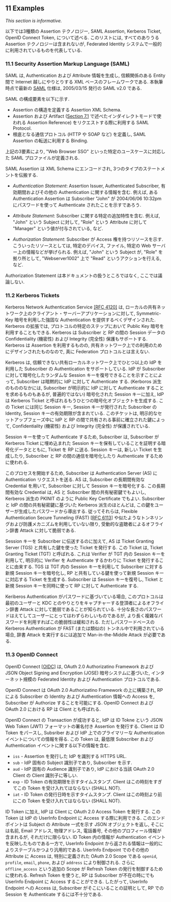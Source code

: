 <div class="breaker"></div>
<a name="examples"></a>

## 11 Examples

*This section is informative.*

以下では3種類の Assertion テクノロジー, SAML Assertion, Kerberos Ticket, OpenID Connect Token, について述べる. このリストには, すべてのありうる Assertion テクノロジーは含まれないが, Federated Identity システムで一般的に利用されているものを代表している.

<!-- Three types of assertion technologies are discussed below: SAML assertions, Kerberos tickets, and OpenID Connect tokens. This list is not inclusive of all possible assertion technologies, but does represent those commonly used in federated identity systems. -->

### 11.1 Security Assertion Markup Language (SAML)

SAML は, Authentication および Attribute 情報を生成し, 信頼関係のある Entity 間で Internet 越しにやりとりする XML ベースのフレームワークである. 本執筆時点で最新の [SAML](#SAML) 仕様は, 2005/03/15 発行の SAML v2.0 である.

<!-- SAML is an XML-based framework for creating and exchanging authentication and attribute information between trusted entities over the internet. As of this writing, the latest specification for [SAML](#SAML) is SAML v2.0, issued 15 March 2005. -->

SAML の構成要素を以下に示す.

<!-- The building blocks of SAML include: -->

- Assertion の構造を定義する Assertion XML Schema.
- Assertion および Artifact ([Section 7.1](#back-channel) で述べたインダイレクトモードで使われる Assertion Reference) をリクエストする際に利用する SAML Protocol.
- 根底となる通信プロトコル (HTTP や SOAP など) を定義し, SAML Assertion の転送に利用する Binding.

<!--
- The Assertions XML schema, which defines the structure of the assertion.
- The SAML Protocols, which are used to request assertions and artifacts (the assertion references used in the indirect model described in [Section 7.1](#back-channel)).
- The Bindings, which define the underlying communication protocols (such as HTTP or SOAP), and can be used to transport the SAML assertions.
-->

上記の3要素により, "Web Browser SSO" といった特定のユースケースに対応した SAML プロファイルが定義される.

<!-- The three components above define a SAML profile that corresponds to a particular use case such as "Web Browser SSO". -->

SAML Assertion は XML Schema にエンコードされ, 3つのタイプのステートメントを伝搬する.

<!-- SAML Assertions are encoded in an XML schema and can carry up to three types of statements: -->

- *Authentication Statement*: Assertion Issuer, Authenticated Subscriber, 有効期間およびその他の Authentication に関する情報を含む. 例えば, ある Authentication Assertion は Subscriber "John" が 2004/06/06 10:32pm にパスワードを使って Authenticate されたことを示すであろう.

<!-- -   *Authentication statements* include information about the assertion issuer, the authenticated subscriber, validity period, and other authentication information. For example, an Authentication Assertion would state the subscriber "John" was authenticated using a password at 10:32pm on 06-06-2004. -->

- *Attribute Statement*: Subscriber に関する特定の追加特性を含む. 例えば, "John" という Subject に対して, "Role" という Attribute に対して "Manager" という値が付与されている, など.

<!-- -   *Attribute statements* contain specific additional characteristics related to the subscriber. For example, subject "John" is associated with attribute "Role" with value "Manager". -->

- *Authorization Statement*: Subscriber が Access 権を持つリソースを示す. こういったリソースとしては, 特定のデバイス, ファイル, 特定の Web サーバー上の情報などが挙げられる. 例えば, "John" という Subject が, "Role" を拠り所として, "Webserver1002" 上で "Read" というアクションを行える, など.

<!-- -   *Authorization statements* identify the resources the subscriber has permission to access. These resources may include specific devices, files, and information on specific web servers. For example, subject "John" for action "Read" on "Webserver1002" given evidence "Role". -->

Authorization Statement は本ドキュメントの扱うところではなく, ここでは議論しない.

<!-- Authorization statements are beyond the scope of this document and will not be discussed. -->

### 11.2 Kerberos Tickets <a name="kerberos"></a>

Kerberos Network Authentication Service [[RFC 4120]](#RFC4120) は, ローカルの共有ネットワーク上のクライアント・サーバーアプリケーションに対して, Symmetric-Key 暗号を利用した強固な Authentication を提供するべくデザインされた. Kerberos の拡張では, プロトコルの特定のステップにおいて Public Key 暗号を利用することもできる. Kerberos は Subscriber と RP の間の Session データの Confidentiality (機密性) および Integrity (完全性) 保護もサポートする. Kerberos は Assertion を利用するものの, 共有ネットワーク上での利用のためにデザインされたものなので, 真に Federation プロトコルとは言えない.

<!-- The Kerberos Network Authentication Service [[RFC 4120]](#RFC4120) was designed to provide strong authentication for client/server applications using symmetric-key cryptography on a local, shared network. Extensions to Kerberos can support the use of public key cryptography for selected steps of the protocol. Kerberos also supports confidentiality and integrity protection of session data between the subscriber and the RP. Even though Kerberos uses assertions, it was designed for use on shared networks and, therefore, is not truly a federation protocol. -->

Kerberos は, 信頼できない共有ローカルネットワーク上でひとつ以上の IdP を利用した Subscriber の Authentication をサポートしている. IdP が Subscriber に対して暗号化したランダムな Session キーを復号できることを示すことによって, Subscriber は暗黙的に IdP に対して Authenticate する. (Kerboros 派生のもののなかには, Subscriber が明示的に IdP に対して Authenticate することを求めるものもあるが, 普遍的ではない) 暗号化された Session キーに加え, IdP は Kerberos Ticket と呼ばれるもうひとつの暗号化オブジェクトを生成する. この Ticket には同じ Session キー, Session キーが発行された Subscriber の Identity, Session キーの有効期限が含まれている. このチケットは, 明示的なセットアップフェーズ中に IdP と RP の間で共有される事前に確立された鍵によって, Confidentiality (機密性) および Integrity (完全性) が保護されている.

<!-- Kerberos supports authentication of a subscriber over an untrusted, shared local network using one or more IdPs. The subscriber implicitly authenticates to the IdP by demonstrating the ability to decrypt a random session key encrypted for the subscriber by the IdP. (Some Kerberos variants also require the subscriber to explicitly authenticate to the IdP, but this is not universal.) In addition to the encrypted session key, the IdP also generates another encrypted object called a Kerberos ticket. The ticket contains the same session key, the identity of the subscriber to whom the session key was issued, and an expiration time after which the session key is no longer valid. The ticket is confidentiality and integrity protected by a pre-established key that is shared between the IdP and the RP during an explicit setup phase. -->

Session キーを使って Authenticate するため, Subscriber は, Subscriber が Kerberos Ticket に埋め込まれた Session キーを保有していることを証明する暗号化データとともに, Ticket を RP に送る. Session キーは, 新しい Ticket を生成したり, Subscriber と RP の間の通信を暗号化したり Authenticate するために使われる.

<!-- To authenticate using the session key, the subscriber sends the ticket to the RP along with encrypted data that proves that the subscriber possesses the session key embedded within the Kerberos ticket. Session keys are either used to generate new tickets or to encrypt and authenticate communications between the subscriber and the RP. -->

このプロセスを開始するため, Subscriber は Authentication Server (AS) に Authentication リクエストを送る. AS は, Subscriber の長期間有効な Credential を用いて, Subscriber に対して Session キーを暗号化する. この長期間有効な Credential は, AS と Subscriber 間の共有秘密鍵でもよいし, Kerberos 派生の PKINIT のように Public Key Certificate でもよい. Subscriber と IdP の間の共有秘密鍵に基づいた Kerberos 派生のほとんどは, この鍵をユーザーが生成したパスワードから導出する. 従ってそれらは, Flexible Authentication Secure Tunneling (FAST) \[[RFC 6113](#RFC6113)\] や似たようなトンネリングおよび防護メカニズムを利用していない限り, 受動的な盗聴者によるオフライン辞書 Attack に対して脆弱である.

<!-- To begin the process, the subscriber sends an authentication request to the Authentication Server (AS). The AS encrypts a session key for the subscriber using the subscriber's long-term credential. The long-term credential may either be a secret key shared between the AS and the subscriber, or in the PKINIT variant of Kerberos, a public key certificate. Most variants of Kerberos based on a shared secret key between the subscriber and IdP derive this key from a user-generated password. As such, they are vulnerable to offline dictionary attacks by passive eavesdroppers, unless Flexible Authentication Secure Tunneling (FAST) \[[RFC 6113](#RFC6113)\] or some other tunneling and armoring mechanism is used. -->

Session キーを Subscriber に伝送するのに加えて, AS は Ticket Granting Server (TGS) と共有した鍵を使った Ticket を発行する. この Ticket は, Ticket Granting Ticket (TGT) と呼ばれる. これは Verifier が TGT 内の Session キーを利用して, 明示的に Verifier を Authenticate するかわりに Ticket を発行することに由来する. TGS は TGT 内の Session キーを利用して Subscriber に対する新規 Session キーを暗号化し, RP と共有している鍵を使って新規 Session キーに対応する Ticket を生成する. Subscriber は Session キーを復号し, Ticket と新規 Session キーを同時に使って RP に対して Authenticate する.

<!-- In addition to delivering the session key to the subscriber, the AS also issues a ticket using a key it shares with the Ticket Granting Server (TGS). This ticket is referred to as a Ticket Granting Ticket (TGT), since the verifier uses the session key in the TGT to issue tickets rather than to explicitly authenticate the verifier. The TGS uses the session key in the TGT to encrypt a new session key for the subscriber and uses a key it shares with the RP to generate a ticket corresponding to the new session key. The subscriber decrypts the session key and uses the ticket and the new session key together to authenticate to the RP. -->

Keriberos Authentication がパスワードに基づいている場合, このプロトコルは最初のユーザーと KDC とのやりとりをキャプチャーする登頂者によるオフライン辞書 Attack に対して脆弱であることが知られている. 十分な長さのパスワードはえてしてユーザーにとってはわずらわしいものであるが, より長く複雑なパスワードを利用すればこの脆弱性は緩和される. ただしパスワードベースの Kerberos Authentication が FAST (または類似の) トンネル中で利用されている場合, 辞書 Attack を実行するには追加で Man-in-the-Middle Attack が必要である.

<!-- When Kerberos authentication is based on passwords, the protocol is known to be vulnerable to offline dictionary attacks by eavesdroppers who capture the initial user-to-KDC exchange. Longer password length and complexity provide some mitigation to this vulnerability, although sufficiently long passwords tend to be cumbersome for users. However, when Kerberos password-based authentication is used in a FAST (or similar) tunnel, a successful Man-in-the-Middle attack is additionally required in order to perform the dictionary attack. -->

### 11.3 OpenID Connect

OpenID Connect \[[OIDC](#OIDC)\] は, OAuth 2.0 Authorizatino Framework および JSON Object Signing and Encryption (JOSE) 暗号システムに基づいた, インターネット規模の Federated Identity および Authentication プロトコルである.

<!-- OpenID Connect \[[OIDC](#OIDC)\] is an internet-scale federated identity and authentication protocol built on top of the OAuth 2.0 authorization framework and the JSON Object Signing and Encryption (JOSE) cryptographic system. -->

OpenID Connect は OAuth 2.0 Authorizatino Framework の上に構築され, RP による Subscriber の Identity および Authentication 情報への Access を, Subscriber が Authorize することを可能にする. OpenID Connect および OAuth 2.0 における RP は Client とも呼ばれる.

<!-- OpenID Connect builds on top of the OAuth 2.0 authorization protocol to enable the subscriber to authorize the RP to access the subscriber's identity and authentication information. The RP in both OpenID Connect and OAuth 2.0 is known as the client. -->

OpenID Connect の Transaction が成功すると, IdP は ID Tokne という JSON Web Token (JWT) フォーマットの署名付き Assertion を発行する. Client は ID Token をパースし, Subsriber および IdP 上でのプライマリーな Authentication イベントについての情報を得る. この Token は, 最低限 Subscriber および Authentication イベントに関する以下の情報を含む.

<!-- In a successful OpenID Connect transaction, the IdP issues an ID Token, which is a signed assertion in JSON Web Token (JWT) format. The client parses the ID Token to learn about the subscriber and primary authentication event at the IdP. This token contains at minimum the following information about the subscriber and authentication event: -->

- `iss` - Assertion を発行した IdP を識別する HTTPS URL.
- `sub` - IdP 固有の Subject 識別子であり, Subscriber を示す.
- `aud` - IdP 固有の Audience 識別子であり, IdP における当該 OAuth 2.0 Client の Client 識別子に等しい.
- `exp` - ID Token の有効期限を示すタイムスタンプ. Client はこの時刻をすぎてこの Token を受け入れてはならない (SHALL NOT).
- `iat` - ID Token の発行日時を示すタイムスタンプ. Client はこの時刻より前にこの Token を受け入れてはならない (SHALL NOT).

<!--
 - `iss` - An HTTPS URL identifying the IdP that issued the assertion.
 - `sub` - An IdP-specific subject identifier representing the subscriber.
 - `aud` - An IdP-specific audience identifier, equal to the OAuth 2.0 client identifier of the client at the IdP.
 - `exp` - The timestamp at which the ID Token expires and after which SHALL NOT be accepted the client.
 - `iat` - The timestamp at which the ID Token was issued and before which SHALL NOT be accepted by the client.
-->

ID Token に加え, IdP は Client に OAuth 2.0 Access Token を発行する. この Token は IdP の UserInfo Endpoint に Access する際に利用できる. このエンドポイントは Subject の Attribute 一式を示す JSON オブジェクトを返し, そこには名前, Email アドレス, 物理アドレス, 電話番号, その他のプロフィール情報が含まれるが, それだけに限らない. ID Token 内の情報が Authentication イベントを反映したものである一方で, UserInfo Endpoint から返される情報は一般的によりステーブルかつより汎用的である. UserInfo Endpoint でのその他の Attribute に Access は, 特別に定義された OAuth 2.0 Scope である `openid`, `profile`, `email`, `phone`, および `address` により制御される. さらに `offline_access` という追加の Scope が Refresh Token の発行を制御するために使われる. Refresh Token を使うと, RP は Subscriber が不在の時にでも UserInfo Endpoint に Access することができる. したがって, UserInfo Endpoint への Access は, Subscriber がそこにいることの証明として, RP での Session を Authenticate するには不十分である.

<!-- In addition to the ID Token, the IdP also issues the client an OAuth 2.0 access token which can be used to access the UserInfo Endpoint at the IdP. This endpoint returns a JSON object representing a set of attributes about the subscriber, including but not limited to their name, email address, physical address, phone number, and other profile information. While the information inside the ID Token is reflective of the authentication event, the information in the UserInfo Endpoint is generally more stable and could be more general purpose. Access to different attributes from the UserInfo Endpoint is governed by the use of a specially-defined set of OAuth scopes, `openid`, `profile`, `email`, `phone`, and `address`. An additional scope, `offline_access`, is used to govern the issuance of refresh tokens, which allow the RP to access the UserInfo Endpoint when the subscriber is not present. Access to the UserInfo Endpoint is structured as an API and may be available when the subscriber is not present. Therefore, access to the UserInfo Endpoint is not sufficient for proving a subscriber's presence and establishing an authenticated session at the RP. -->
